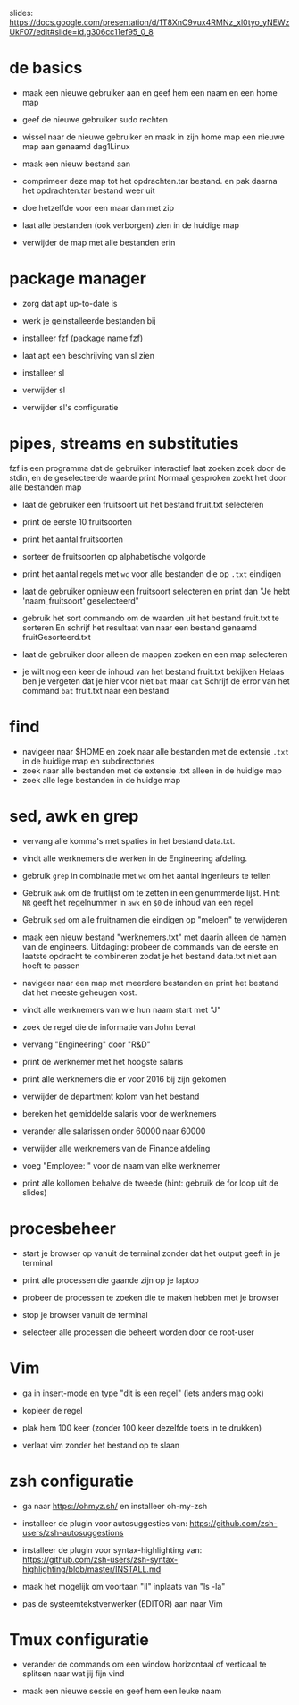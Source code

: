 
slides: https://docs.google.com/presentation/d/1T8XnC9vux4RMNz_xl0tyo_yNEWzUkF07/edit#slide=id.g306cc11ef95_0_8
# de basics

+ maak een nieuwe gebruiker aan en geef hem een naam en een home map

+ geef de nieuwe gebruiker sudo rechten

+ wissel naar de nieuwe gebruiker en maak in zijn home map een nieuwe map aan genaamd dag1Linux

+ maak een nieuw bestand aan

+ comprimeer deze map tot het opdrachten.tar bestand. en pak daarna het opdrachten.tar bestand weer uit

+ doe hetzelfde voor een maar dan met zip

+ laat alle bestanden (ook verborgen) zien in de huidige map

+ verwijder de map met alle bestanden erin

# package manager

+ zorg dat apt up-to-date is 

+ werk je geinstalleerde bestanden bij 

+ installeer fzf (package name fzf)

+ laat apt een beschrijving van sl zien

+ installeer sl

+ verwijder sl 

+ verwijder sl's configuratie

# pipes, streams en substituties

 fzf is een programma dat de gebruiker interactief laat zoeken
 zoek door de stdin, en de geselecteerde waarde print
 Normaal gesproken zoekt het door alle bestanden map

+ laat de gebruiker een fruitsoort uit het bestand fruit.txt selecteren
+ print de eerste 10 fruitsoorten
+ print het aantal fruitsoorten
 
+ sorteer de fruitsoorten op alphabetische volgorde
+ print het aantal regels met `wc` voor alle bestanden die op `.txt` eindigen

+ laat de gebruiker opnieuw een fruitsoort selecteren en print dan "Je hebt 'naam_fruitsoort' geselecteerd"

+ gebruik het sort commando om de waarden uit het bestand fruit.txt te sorteren
  En schrijf het resultaat van naar een bestand genaamd fruitGesorteerd.txt

+ laat de gebruiker door alleen de mappen zoeken en een map selecteren

+ je wilt nog een keer de inhoud van het bestand fruit.txt bekijken
  Helaas ben je vergeten dat je hier voor niet `bat` maar `cat`
  Schrijf de error van het command `bat` fruit.txt naar een bestand

# find

+ navigeer naar $HOME en zoek naar alle bestanden met de extensie `.txt` in de huidige map en subdirectories
+ zoek naar alle bestanden met de extensie .txt alleen in de huidige map
+ zoek alle lege bestanden in de huidge map

# sed, awk en grep

+ vervang alle komma's met spaties in het bestand data.txt.

+ vindt alle werknemers die werken in de Engineering afdeling.

+ gebruik `grep` in combinatie met `wc` om het aantal ingenieurs te tellen

+ Gebruik `awk` om de fruitlijst om te zetten in een genummerde lijst. Hint: `NR` geeft het regelnummer in `awk` en `$0` de inhoud van een regel
 
+ Gebruik `sed` om alle fruitnamen die eindigen op "meloen" te verwijderen
  
+ maak een nieuw bestand "werknemers.txt" met daarin alleen de
  namen van de engineers. Uitdaging: probeer de commands van de eerste en laatste
  opdracht te combineren zodat je het bestand data.txt niet aan hoeft te passen

+ navigeer naar een map met meerdere bestanden en print het bestand dat het meeste 
  geheugen kost.

+ vindt alle werknemers van wie hun naam start met "J"

+ zoek de regel die de informatie van John bevat

+  vervang "Engineering" door "R&D"

+ print de werknemer met het hoogste salaris

+ print alle werknemers die er voor 2016 bij zijn gekomen
+  verwijder de department kolom van het bestand

+ bereken het gemiddelde salaris voor de werknemers
 
+ verander alle salarissen onder 60000 naar 60000

+ verwijder alle werknemers van de Finance afdeling

+ voeg "Employee: " voor de naam van elke werknemer

+ print alle kollomen behalve de tweede (hint: gebruik de for loop uit de slides)

# procesbeheer

+ start je browser op vanuit de 
  terminal zonder dat het output geeft in je terminal

+ print alle processen die gaande zijn op je laptop

+ probeer de processen te zoeken die te maken hebben met je browser

+ stop je browser vanuit de terminal

+ selecteer alle processen die beheert worden door de root-user

# Vim

+ ga in insert-mode en type "dit is een regel" (iets anders mag ook)

+ kopieer de regel

+ plak hem 100 keer (zonder 100 keer dezelfde toets in te drukken)

+ verlaat vim zonder het bestand op te slaan


# zsh configuratie

+ ga naar https://ohmyz.sh/ en installeer oh-my-zsh

+ installeer de plugin voor autosuggesties van: https://github.com/zsh-users/zsh-autosuggestions 

+ installeer de plugin voor syntax-highlighting van: https://github.com/zsh-users/zsh-syntax-highlighting/blob/master/INSTALL.md

+ maak het mogelijk om voortaan "ll" inplaats van "ls -la"

+ pas de systeemtekstverwerker (EDITOR) aan naar Vim 

# Tmux configuratie

+ verander de commands om een window horizontaal of verticaal te splitsen naar
  wat jij fijn vind

+ maak een nieuwe sessie en geef hem een leuke naam
